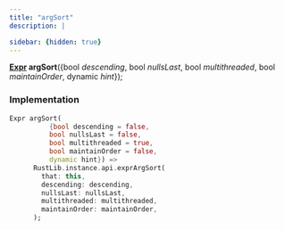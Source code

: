```yaml
---
title: "argSort"
description: |

sidebar: {hidden: true}
---
```

<span class="dart-code"><strong>[Expr] argSort</strong>({<span class="nobr">bool <i>descending</i></span>, <span class="nobr">bool <i>nullsLast</i></span>, <span class="nobr">bool <i>multithreaded</i></span>, <span class="nobr">bool <i>maintainOrder</i></span>, <span class="nobr">dynamic <i>hint</i></span>});</span>


### Implementation
```dart
Expr argSort(
          {bool descending = false,
          bool nullsLast = false,
          bool multithreaded = true,
          bool maintainOrder = false,
          dynamic hint}) =>
      RustLib.instance.api.exprArgSort(
        that: this,
        descending: descending,
        nullsLast: nullsLast,
        multithreaded: multithreaded,
        maintainOrder: maintainOrder,
      );
```

[Expr]: /reference/classes/expr
[dynamic]: #